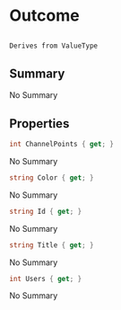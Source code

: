# Outcome

## 
```c#
Derives from ValueType
```

## Summary

No Summary
## Properties

```c#
int ChannelPoints { get; } 
```
No Summary
```c#
string Color { get; } 
```
No Summary
```c#
string Id { get; } 
```
No Summary
```c#
string Title { get; } 
```
No Summary
```c#
int Users { get; } 
```
No Summary
